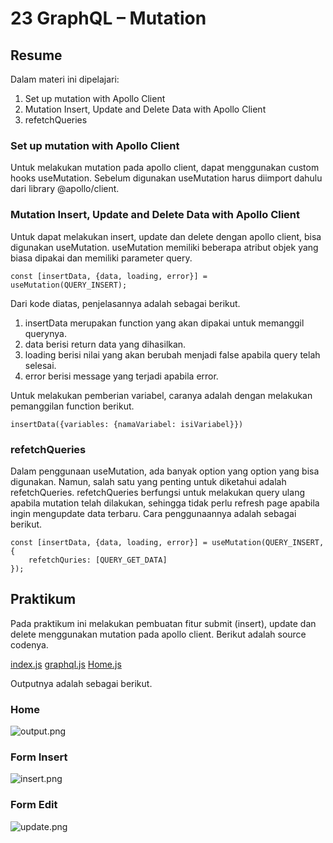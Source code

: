 # 23 GraphQL – Mutation

## Resume

Dalam materi ini dipelajari:

1. Set up mutation with Apollo Client
2. Mutation Insert, Update and Delete Data with Apollo Client
3. refetchQueries

### Set up mutation with Apollo Client

Untuk melakukan mutation pada apollo client, dapat menggunakan custom hooks useMutation. Sebelum digunakan useMutation harus diimport dahulu dari library @apollo/client.

### Mutation Insert, Update and Delete Data with Apollo Client

Untuk dapat melakukan insert, update dan delete dengan apollo client, bisa digunakan useMutation. useMutation memiliki beberapa atribut objek yang biasa dipakai dan memiliki parameter query.

```
const [insertData, {data, loading, error}] = useMutation(QUERY_INSERT);
```

Dari kode diatas, penjelasannya adalah sebagai berikut.

1. insertData merupakan function yang akan dipakai untuk memanggil querynya.
2. data berisi return data yang dihasilkan.
3. loading berisi nilai yang akan berubah menjadi false apabila query telah selesai.
4. error berisi message yang terjadi apabila error.

Untuk melakukan pemberian variabel, caranya adalah dengan melakukan pemanggilan function berikut.

```
insertData({variables: {namaVariabel: isiVariabel}})
```

### refetchQueries

Dalam penggunaan useMutation, ada banyak option yang option yang bisa digunakan. Namun, salah satu yang penting untuk diketahui adalah refetchQueries. refetchQueries berfungsi untuk melakukan query ulang apabila mutation telah dilakukan, sehingga tidak perlu refresh page apabila ingin mengupdate data terbaru. Cara penggunaannya adalah sebagai berikut.

```
const [insertData, {data, loading, error}] = useMutation(QUERY_INSERT, {
    refetchQuries: [QUERY_GET_DATA]
});
```

## Praktikum

Pada praktikum ini melakukan pembuatan fitur submit (insert), update dan delete menggunakan mutation pada apollo client. Berikut adalah source codenya.

[index.js](./praktikum/lib/client/index.js)
[graphql.js](./praktikum/lib/client/graphql.js)
[Home.js](./praktikum/src/component/Home.js)

Outputnya adalah sebagai berikut.

### Home

![output.png](./screenshots/output.png)

### Form Insert

![insert.png](./screenshots/insert.png)

### Form Edit

![update.png](./screenshots/update.png)
